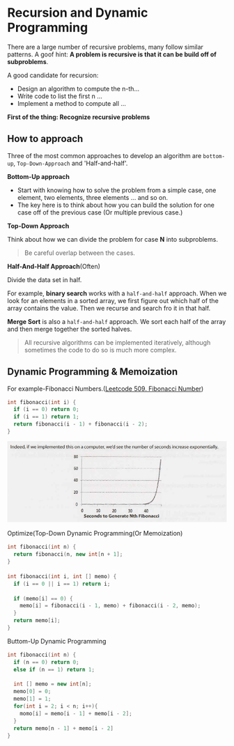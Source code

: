 # Recursion and Dynamic Programming

There are a large number of recursive problems, many follow similar patterns. A goof hint: 
**A problem is recursive is that it can be build off of subproblems**.

A good candidate for recursion:

* Design an algorithm to compute the n-th...
* Write code to list the first n ...
* Implement a method to compute all ...
  
**First of the thing: Recognize recursive problems**

## How to approach

Three of the most common approaches to develop an algorithm are `bottom-up`, `Top-Down-Approach` and 'Half-and-half'.

**Bottom-Up approach**

* Start with knowing how to solve the problem from a simple case, one element, two elements, three elements ... and so on.
* The key here is to think about how you can build the solution for one case off of the previous case (Or multiple previous case.)

**Top-Down Approach**

Think about how we can divide the problem for case **N** into subproblems.

> Be careful overlap between the cases.

**Half-And-Half Approach**(Often)

Divide the data set in half.

For example, **binary search** works with a `half-and-half` approach. When we look for an elements in a sorted array, we first figure out which half of the array contains the value. Then we recurse and search fro it in that half.

**Merge Sort** is also a `half-and-half` approach. We sort each half of the array and then merge together the sorted halves.

> All recursive algorithms can be implemented iteratively, although sometimes the code to do so is much more complex.

## Dynamic Programming & Memoization

For example-Fibonacci Numbers.([Leetcode 509. Fibonacci Number](../Leetcode-509-Fibonacci-Number.md))

```cpp
int fibonacci(int i) {
  if (i == 0) return 0;
  if (i == 1) return 1;
  return fibonacci(i - 1) + fibonacci(i - 2);
}
```

![](/images/2019-02-10-16-41-00.png)

Optimize(Top-Down Dynamic Programming(Or Memoization)

```cpp
int fibonacci(int n) {
  return fibonacci(n, new int[n + 1];
}

int fibonacci(int i, int [] memo) {
  if (i == 0 || i == 1) return i;

  if (memo[i] == 0) {
    memo[i] = fibonacci(i - 1, memo) + fibonacci(i - 2, memo);
  }
  return memo[i];
}
```

Buttom-Up Dynamic Programming

```cpp
int fibonacci(int n) {
  if (n == 0) return 0;
  else if (n == 1) return 1;

  int [] memo = new int[n];
  memo[0] = 0;
  memo[1] = 1;
  for(int i = 2; i < n; i++){
    momo[i] = memo[i - 1] + memo[i - 2];
  }
  return memo[n - 1] + memo[i - 2]
}
```

